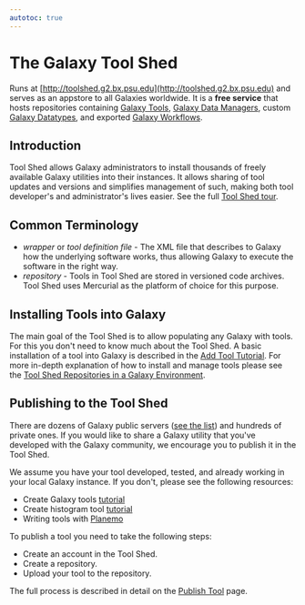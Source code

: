 ```yaml
---
autotoc: true
---
```


# The Galaxy Tool Shed

Runs at [http://toolshed.g2.bx.psu.edu](http://toolshed.g2.bx.psu.edu) and serves as an appstore to all Galaxies worldwide. It is a **free service** that hosts repositories containing [Galaxy Tools](/src/tools/index.md), [Galaxy Data Managers](/src/admin/tools/data-managers/index.md), custom [Galaxy Datatypes](/src/admin/datatypes/index.md), and exported [Galaxy Workflows](/src/learn/advanced-workflow/index.md).

## Introduction

Tool Shed allows Galaxy administrators to install thousands of freely available Galaxy utilities into their instances. It allows sharing of tool updates and versions and simplifies management of such, making both tool developer's and administrator's lives easier. See the full [Tool Shed tour](/src/toolshed/tour/index.md).

## Common Terminology

* *wrapper* or *tool definition file* - The XML file that describes to Galaxy how the underlying software works, thus allowing Galaxy to execute the software in the right way.
* *repository* - Tools in Tool Shed are stored in versioned code archives. Tool Shed uses Mercurial as the platform of choice for this purpose.

## Installing Tools into Galaxy

The main goal of the Tool Shed is to allow populating any Galaxy with tools. For this you don't need to know much about the Tool Shed. A basic installation of a tool into Galaxy is described in the [Add Tool Tutorial](/src/admin/tools/add-tool-from-toolshed-tutorial/index.md). For more in-depth explanation of how to install and manage tools please see the
[Tool Shed Repositories in a Galaxy Environment](/src/installing-repositories/index.md).

## Publishing to the Tool Shed

There are dozens of Galaxy public servers ([see the list](/src/public-galaxy-servers/index.md)) and hundreds of private ones. If you would like to share a Galaxy utility that you've developed with the Galaxy community, we encourage you to publish it in the Tool Shed.

We assume you have your tool developed, tested, and already working in your local Galaxy instance. If you don't, please see the following resources:

* Create Galaxy tools [tutorial](/src/admin/tools/add-tool-tutorial/index.md)
* Create histogram tool [tutorial](/src/admin/tools/adding-tools/index.md)
* Writing tools with [Planemo](http://planemo.readthedocs.io/en/latest/writing_standalone.html)

To publish a tool you need to take the following steps:
* Create an account in the Tool Shed.
* Create a repository.
* Upload your tool to the repository.

The full process is described in detail on the [Publish Tool](/src/toolshed/publish-tool/index.md) page.
